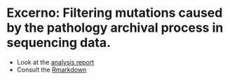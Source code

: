 # Excerno: Filtering mutations caused by the pathology archival process in sequencing data.

* Look at the [analysis report](paper_analysis.md)
* Consult the [Rmarkdown](paper_analysis.Rmd)